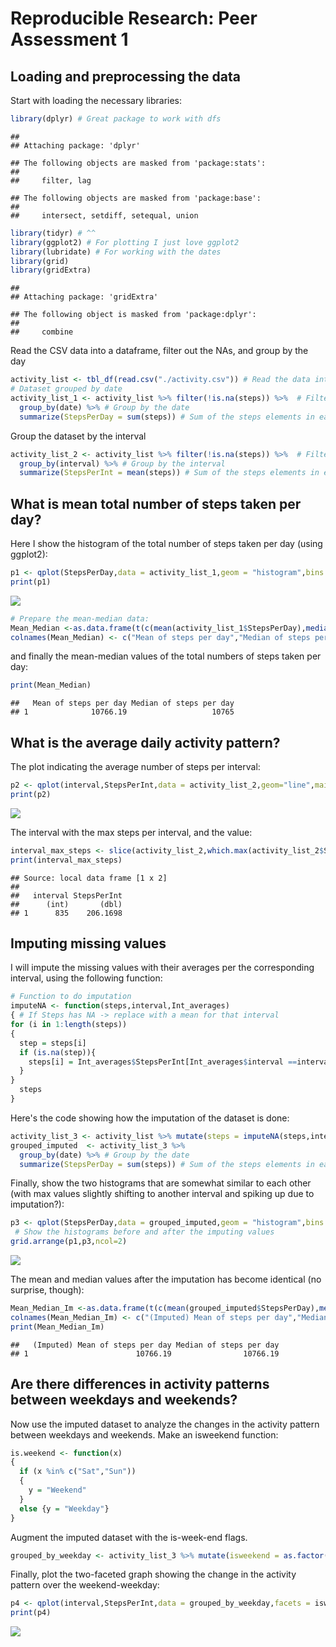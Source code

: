 # Reproducible Research: Peer Assessment 1


## Loading and preprocessing the data
Start with loading the necessary libraries:

```r
library(dplyr) # Great package to work with dfs
```

```
## 
## Attaching package: 'dplyr'
```

```
## The following objects are masked from 'package:stats':
## 
##     filter, lag
```

```
## The following objects are masked from 'package:base':
## 
##     intersect, setdiff, setequal, union
```

```r
library(tidyr) # ^^
library(ggplot2) # For plotting I just love ggplot2
library(lubridate) # For working with the dates
library(grid)
library(gridExtra)
```

```
## 
## Attaching package: 'gridExtra'
```

```
## The following object is masked from 'package:dplyr':
## 
##     combine
```

Read the CSV data into a dataframe, filter out the NAs, and group by the day

```r
activity_list <- tbl_df(read.csv("./activity.csv")) # Read the data into a dataframe
# Dataset grouped by date
activity_list_1 <- activity_list %>% filter(!is.na(steps)) %>%  # Filter the NAs
  group_by(date) %>% # Group by the date
  summarize(StepsPerDay = sum(steps)) # Sum of the steps elements in each group
```
Group the dataset by the interval


```r
activity_list_2 <- activity_list %>% filter(!is.na(steps)) %>%  # Filter the NAs
  group_by(interval) %>% # Group by the interval
  summarize(StepsPerInt = mean(steps)) # Sum of the steps elements in each group
```

## What is mean total number of steps taken per day?
Here I show the histogram of the total number of steps taken per day (using ggplot2):

```r
p1 <- qplot(StepsPerDay,data = activity_list_1,geom = "histogram",bins = 20,main="Histogram of total steps per day") + ylim(0,15)
print(p1)
```

![](PA1_template_files/figure-html/unnamed-chunk-4-1.png)

```r
# Prepare the mean-median data:
Mean_Median <-as.data.frame(t(c(mean(activity_list_1$StepsPerDay),median(activity_list_1$StepsPerDay))))
colnames(Mean_Median) <- c("Mean of steps per day","Median of steps per day")
```

and finally the mean-median values of the total numbers of steps taken per day:


```r
print(Mean_Median)
```

```
##   Mean of steps per day Median of steps per day
## 1              10766.19                   10765
```

## What is the average daily activity pattern?
The plot indicating the average number of steps per interval:


```r
p2 <- qplot(interval,StepsPerInt,data = activity_list_2,geom="line",main=" Average # steps per interval")
print(p2)
```

![](PA1_template_files/figure-html/unnamed-chunk-6-1.png)

The interval with the max steps per interval, and the value:


```r
interval_max_steps <- slice(activity_list_2,which.max(activity_list_2$StepsPerInt))
print(interval_max_steps)
```

```
## Source: local data frame [1 x 2]
## 
##   interval StepsPerInt
##      (int)       (dbl)
## 1      835    206.1698
```

## Imputing missing values
I will impute the missing values with their averages per the corresponding interval, using the following function:


```r
# Function to do imputation
imputeNA <- function(steps,interval,Int_averages)
{ # If Steps has NA -> replace with a mean for that interval
for (i in 1:length(steps))
{
  step = steps[i]
  if (is.na(step)){
    steps[i] = Int_averages$StepsPerInt[Int_averages$interval ==interval[i]]
  } 
}
  steps
}
```

Here's the code showing how the imputation of the dataset is done:

```r
activity_list_3 <- activity_list %>% mutate(steps = imputeNA(steps,interval,activity_list_2))
grouped_imputed  <- activity_list_3 %>% 
  group_by(date) %>% # Group by the date
  summarize(StepsPerDay = sum(steps)) # Sum of the steps elements in each group
```

Finally, show the two histograms that are somewhat similar to each other (with max values slightly shifting to another interval and spiking up due to imputation?):

```r
p3 <- qplot(StepsPerDay,data = grouped_imputed,geom = "histogram",bins = 20,main="Histogram of total steps per day") + ylim(0,15)
 # Show the histograms before and after the imputing values
grid.arrange(p1,p3,ncol=2)
```

![](PA1_template_files/figure-html/unnamed-chunk-10-1.png)

The mean and median values after the imputation has become identical (no surprise, though):


```r
Mean_Median_Im <-as.data.frame(t(c(mean(grouped_imputed$StepsPerDay),median(grouped_imputed$StepsPerDay))))
colnames(Mean_Median_Im) <- c("(Imputed) Mean of steps per day","Median of steps per day")
print(Mean_Median_Im)
```

```
##   (Imputed) Mean of steps per day Median of steps per day
## 1                        10766.19                10766.19
```

## Are there differences in activity patterns between weekdays and weekends?
Now use the imputed dataset to analyze the changes in the activity pattern between weekdays and weekends.
Make an isweekend function:
 

```r
is.weekend <- function(x)
{
  if (x %in% c("Sat","Sun"))
  {
    y = "Weekend"
  }
  else {y = "Weekday"}
}
```
 Augment the imputed dataset with the is-week-end flags.


```r
grouped_by_weekday <- activity_list_3 %>% mutate(isweekend = as.factor(sapply(wday(date,label=TRUE),is.weekend))) %>% group_by(interval,isweekend) %>% summarize(StepsPerInt = mean(steps)) 
```
 Finally, plot the two-faceted graph showing the change in the activity pattern over the weekend-weekday:
 

```r
p4 <- qplot(interval,StepsPerInt,data = grouped_by_weekday,facets = isweekend~.,colour = isweekend)
print(p4)
```

![](PA1_template_files/figure-html/unnamed-chunk-14-1.png)




